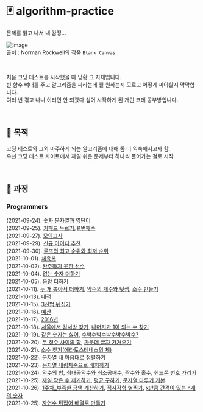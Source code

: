 # :black_joker: algorithm-practice

문제를 읽고 나서 내 감정...

![image](https://user-images.githubusercontent.com/71559880/134534932-40feb9fc-2b65-4fc6-a0d3-f7bdd71e9bb7.png)         
출처 : Norman Rockwell의 작품 `Blank Canvas`

<br>

처음 코딩 테스트를 시작했을 때 당황 그 자체입니다.       
빈 함수 뼈대를 주고 알고리즘을 짜라는데 뭘 원하는지 모르고 어떻게 짜야할지 막막합니다.          
여러 번 겪고 나니 이러면 안 되겠다 싶어 시작하게 된 개인 코테 공부방입니다.

<br>

## :thought_balloon: 목적
코딩 테스트와 그외 마주하게 되는 알고리즘에 대해 좀 더 익숙해지고자 함.      
우선 코딩 테스트 사이트에서 제일 쉬운 문제부터 하나씩 풀어가는 걸로 시작.

<br>

## :feet: 과정
### Programmers      
(2021-09-24). [숫자 문자열과 영단어](https://programmers.co.kr/learn/courses/30/lessons/81301)         
(2021-09-25). [키패드 누르기](https://programmers.co.kr/learn/courses/30/lessons/67256), [K번째수](https://programmers.co.kr/learn/courses/30/lessons/42748)          
(2021-09-27). [모의고사](https://programmers.co.kr/learn/courses/30/lessons/42840)          
(2021-09-29). [신규 아이디 추천](https://programmers.co.kr/learn/courses/30/lessons/72410)            
(2021-09-30). [로또의 최고 순위와 최저 순위](https://programmers.co.kr/learn/courses/30/lessons/77484)               
(2021-10-01). [체육복](https://programmers.co.kr/learn/courses/30/lessons/42862)                       
(2021-10-02). [완주하지 못한 선수](https://programmers.co.kr/learn/courses/30/lessons/42576)                     
(2021-10-04). [없는 숫자 더하기](https://programmers.co.kr/learn/courses/30/lessons/86051)                      
(2021-10-05). [음양 더하기](https://programmers.co.kr/learn/courses/30/lessons/76501)                   
(2021-10-11). [두 개 뽑아서 더하기](https://programmers.co.kr/learn/courses/30/lessons/68644), [약수의 개수와 덧셈](https://programmers.co.kr/learn/courses/30/lessons/77884#), [소수 만들기](https://programmers.co.kr/learn/courses/30/lessons/12977)                        
(2021-10-13). [내적](https://programmers.co.kr/learn/courses/30/lessons/70128)                   
(2021-10-15). [3진법 뒤집기](https://programmers.co.kr/learn/courses/30/lessons/68935)                
(2021-10-16). [예산](https://programmers.co.kr/learn/courses/30/lessons/12982)                        
(2021-10-17). [2016년](https://programmers.co.kr/learn/courses/30/lessons/12901)                         
(2021-10-18). [서울에서 김서방 찾기](https://programmers.co.kr/learn/courses/30/lessons/12919), [나머지가 1이 되는 수 찾기](https://programmers.co.kr/learn/courses/30/lessons/87389)                  
(2021-10-19). [같은 숫자는 싫어](https://programmers.co.kr/learn/courses/30/lessons/12906), [수박수박수박수박수박수?](https://programmers.co.kr/learn/courses/30/lessons/12922)     
(2021-10-20). [두 정수 사이의 합](https://programmers.co.kr/learn/courses/30/lessons/12912), [가운데 글자 가져오기](https://programmers.co.kr/learn/courses/30/lessons/12903)       
(2021-10-21). [소수 찾기(에라토스테네스의 체)](https://programmers.co.kr/learn/courses/30/lessons/12921)                 
(2021-10-22). [문자열 내 마음대로 정렬하기](https://programmers.co.kr/learn/courses/30/lessons/12915)                  
(2021-10-23). [문자열 내림차순으로 배치하기](https://programmers.co.kr/learn/courses/30/lessons/12917)                           
(2021-10-24). [약수의 합](https://programmers.co.kr/learn/courses/30/lessons/12928), [최대공약수와 최소공배수](https://programmers.co.kr/learn/courses/30/lessons/12940#), [짝수와 홀수](https://programmers.co.kr/learn/courses/30/lessons/12937), [핸드폰 번호 가리기](https://programmers.co.kr/learn/courses/30/lessons/12948)                      
(2021-10-25). [제일 작은 수 제거하기](https://programmers.co.kr/learn/courses/30/lessons/12935), [평균 구하기](https://programmers.co.kr/learn/courses/30/lessons/12944), [문자열 다루기 기본](https://programmers.co.kr/learn/courses/30/lessons/12918)                 
(2021-10-26). [1주차_부족한 금액 계산하기](https://programmers.co.kr/learn/courses/30/lessons/82612), [직사각형 별찍기](https://programmers.co.kr/learn/courses/30/lessons/12969), [x만큼 간격이 있는 n개의 숫자](https://programmers.co.kr/learn/courses/30/lessons/12954)                                
(2021-10-25). [자연수 뒤집어 배열로 만들기](https://programmers.co.kr/learn/courses/30/lessons/12932)

